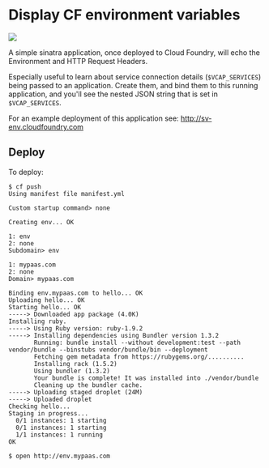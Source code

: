# Display CF environment variables

<img src="https://raw.github.com/cloudfoundry-community/cf-env/master/docs/images/demo.png" />

A simple sinatra application, once deployed to Cloud Foundry, will echo the Environment and HTTP Request Headers.

Especially useful to learn about service connection details (`$VCAP_SERVICES`) being passed to an application. Create them, and bind them to this running application, and you'll see the nested JSON string that is set in `$VCAP_SERVICES`.

For an example deployment of this application see:
http://sv-env.cloudfoundry.com

## Deploy

To deploy:

```
$ cf push
Using manifest file manifest.yml

Custom startup command> none

Creating env... OK

1: env
2: none
Subdomain> env

1: mypaas.com
2: none
Domain> mypaas.com

Binding env.mypaas.com to hello... OK
Uploading hello... OK
Starting hello... OK
-----> Downloaded app package (4.0K)
Installing ruby.
-----> Using Ruby version: ruby-1.9.2
-----> Installing dependencies using Bundler version 1.3.2
       Running: bundle install --without development:test --path vendor/bundle --binstubs vendor/bundle/bin --deployment
       Fetching gem metadata from https://rubygems.org/..........
       Installing rack (1.5.2)
       Using bundler (1.3.2)
       Your bundle is complete! It was installed into ./vendor/bundle
       Cleaning up the bundler cache.
-----> Uploading staged droplet (24M)
-----> Uploaded droplet
Checking hello...
Staging in progress...
  0/1 instances: 1 starting
  0/1 instances: 1 starting
  1/1 instances: 1 running
OK

$ open http://env.mypaas.com
```
